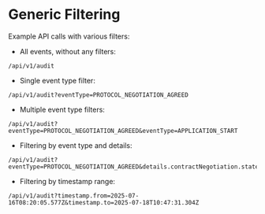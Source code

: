 # Generic Filtering

Example API calls with various filters:

- All events, without any filters:

```
/api/v1/audit
```

- Single event type filter:

```
/api/v1/audit?eventType=PROTOCOL_NEGOTIATION_AGREED
```

- Multiple event type filters:

```
/api/v1/audit?eventType=PROTOCOL_NEGOTIATION_AGREED&eventType=APPLICATION_START
```

- Filtering by event type and details:

```
/api/v1/audit?eventType=PROTOCOL_NEGOTIATION_AGREED&details.contractNegotiation.state=FINALIZED
```

- Filtering by timestamp range:

```
/api/v1/audit?timestamp.from=2025-07-16T08:20:05.577Z&timestamp.to=2025-07-18T10:47:31.304Z
```

